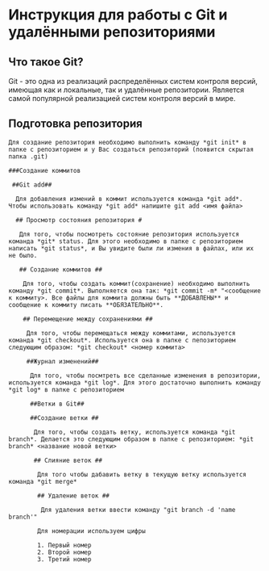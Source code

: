 # Инструкция для работы с Git и удалёнными репозиториями #

 ## Что такое Git? ##

  Git - это одна из реализаций распределённых систем контроля версий, имеющая как и локальные, так и удалённые репозитории. Является самой популярной реализацией систем контроля версий в мире.

   ## Подготовка репозитория 

    Для создание репозитория необходимо выполнить команду *git init* в папке с репозиторием и у Вас создаться репозиторий (появится скрытая папка .git) 

    ###Создание коммитов

     ##Git add##
     
      Для добавления измений в коммит используется команда *git add*. Чтобы использовать команду *git add* напишите git add <имя файла>

      ## Просмотр состояния репозитория #

       Для того, чтобы посмотреть состояние репозитория используется команда *git* status. Для этого необходимо в папке с репозиторием написать *git status*, и Вы увидите были ли измения в файлах, или их не было.
       
       ## Создание коммитов ##
       
        Для того, чтобы создать коммит(сохранение) необходимо выполнить команду *git commit*. Выполняется она так: *git commit -m* "<сообщение к коммиту>. Все файлы для коммита должны быть **ДОБАВЛЕНЫ** и сообщение к коммиту писать **ОБЯЗАТЕЛЬНО**. 
        
        ## Перемещение между сохранениями ##
        
         Для того, чтобы перемещаться между коммитами, используется команда *git checkout*. Используется она в папке с пепозиторием следующим образом: *git checkout* <номер коммита>
         
         ##Журнал изменений##
         
          Для того, чтобы посмтреть все сделанные изменения в репозитории, используется команда *git log*. Для этого достаточно выполнить команду *git log* в папке с репозиторием 
          
          ##Ветки в Git##
          
          ##Создание ветки ##
          
           Для того, чтобы создать ветку, используется команда *git branch*. Делается это следующим образом в папке с репозиторием: *git branch* <название новой ветки>
           
           ## Слияние веток ##
           
            Для того чтобы дабавить ветку в текущую ветку используется команда *git merge*
            
            ## Удаление веток ##
            
             Для удаления ветки ввести команду "git branch -d 'name branch'"

            Для номерации используем цифры

            1. Первый номер
            2. Второй номер
            3. Третий номер